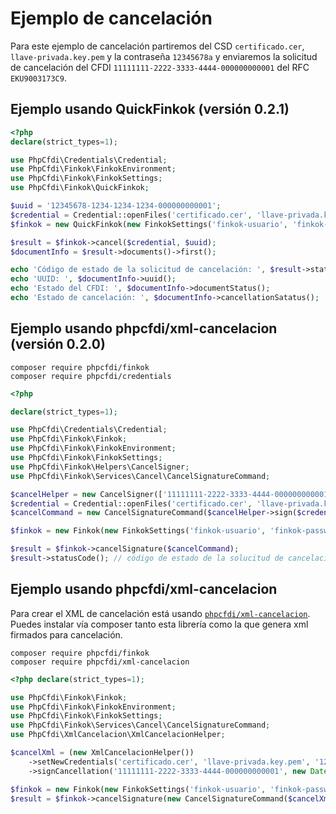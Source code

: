# Ejemplo de cancelación

Para este ejemplo de cancelación partiremos del CSD `certificado.cer`,
`llave-privada.key.pem` y la contraseña `12345678a` y enviaremos la solicitud
de cancelación del CFDI `11111111-2222-3333-4444-000000000001` del RFC `EKU9003173C9`.

## Ejemplo usando QuickFinkok (versión 0.2.1)

```php
<?php
declare(strict_types=1);

use PhpCfdi\Credentials\Credential;
use PhpCfdi\Finkok\FinkokEnvironment;
use PhpCfdi\Finkok\FinkokSettings;
use PhpCfdi\Finkok\QuickFinkok;

$uuid = '12345678-1234-1234-1234-000000000001';
$credential = Credential::openFiles('certificado.cer', 'llave-privada.key.pem', '12345678a');
$finkok = new QuickFinkok(new FinkokSettings('finkok-usuario', 'finkok-password', FinkokEnvironment::makeProduction()));

$result = $finkok->cancel($credential, $uuid);
$documentInfo = $result->documents()->first();

echo 'Código de estado de la solicitud de cancelación: ', $result->statusCode();
echo 'UUID: ', $documentInfo->uuid();
echo 'Estado del CFDI: ', $documentInfo->documentStatus();
echo 'Estado de cancelación: ', $documentInfo->cancellationSatatus();
```

## Ejemplo usando phpcfdi/xml-cancelacion (versión 0.2.0)

```shell
composer require phpcfdi/finkok
composer require phpcfdi/credentials
```

```php
<?php

declare(strict_types=1);

use PhpCfdi\Credentials\Credential;
use PhpCfdi\Finkok\Finkok;
use PhpCfdi\Finkok\FinkokEnvironment;
use PhpCfdi\Finkok\FinkokSettings;
use PhpCfdi\Finkok\Helpers\CancelSigner;
use PhpCfdi\Finkok\Services\Cancel\CancelSignatureCommand;

$cancelHelper = new CancelSigner(['11111111-2222-3333-4444-000000000001']);
$credential = Credential::openFiles('certificado.cer', 'llave-privada.key.pem', '12345678a');
$cancelCommand = new CancelSignatureCommand($cancelHelper->sign($credential));

$finkok = new Finkok(new FinkokSettings('finkok-usuario', 'finkok-password', FinkokEnvironment::makeProduction()));

$result = $finkok->cancelSignature($cancelCommand);
$result->statusCode(); // código de estado de la solucitud de cancelación

```

## Ejemplo usando phpcfdi/xml-cancelacion

Para crear el XML de cancelación está usando [`phpcfdi/xml-cancelacion`](https://github.com/phpcfdi/xml-cancelacion).
Puedes instalar vía composer tanto esta librería como la que genera xml firmados para cancelación.

```shell
composer require phpcfdi/finkok
composer require phpcfdi/xml-cancelacion
```

```php
<?php declare(strict_types=1);

use PhpCfdi\Finkok\Finkok;
use PhpCfdi\Finkok\FinkokEnvironment;
use PhpCfdi\Finkok\FinkokSettings;
use PhpCfdi\Finkok\Services\Cancel\CancelSignatureCommand;
use PhpCfdi\XmlCancelacion\XmlCancelacionHelper;

$cancelXml = (new XmlCancelacionHelper())
    ->setNewCredentials('certificado.cer', 'llave-privada.key.pem', '12345678a')
    ->signCancellation('11111111-2222-3333-4444-000000000001', new DateTimeImmutable());

$finkok = new Finkok(new FinkokSettings('finkok-usuario', 'finkok-password', FinkokEnvironment::makeProduction()));
$result = $finkok->cancelSignature(new CancelSignatureCommand($cancelXml));
```
